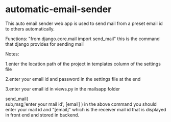 # automatic-email-sender
This auto email sender web app is used to send mail from a preset email id to others automatically.



Functions:
"from django.core.mail import send_mail" this is the command that django provides for sending mail


Notes:


1.enter the location path of the project in templates column of the settings file


2.enter your email id and password in the settings file at the end


3.enter your email id in views.py in the mailsapp folder

send_mail(  
            sub,msg,'enter your mail id',
            [email]
            )
       in the above command you should enter your mail id and "[email]" which is the receiver mail id that is displayed in front end and stored in backend.     
